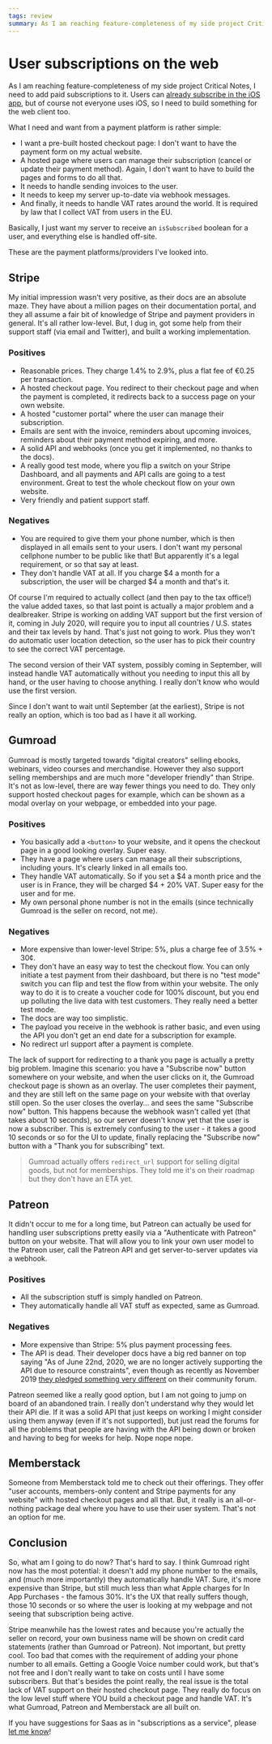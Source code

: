 ```yaml
---
tags: review
summary: As I am reaching feature-completeness of my side project Critical Notes, I need to add paid subscriptions to it. Users can already subscribe in the iOS app, but of course not everyone uses iOS, so I need to build something for the web client too.
---
```


# User subscriptions on the web
As I am reaching feature-completeness of my side project Critical Notes, I need to add paid subscriptions to it. Users can [already subscribe in the iOS app](/articles/2020/storekit-webhooks-firestore/), but of course not everyone uses iOS, so I need to build something for the web client too.

What I need and want from a payment platform is rather simple: 

- I want a pre-built hosted checkout page: I don't want to have the payment form on my actual website.
- A hosted page where users can manage their subscription (cancel or update their payment method). Again, I don't want to have to build the pages and forms to do all that.
- It needs to handle sending invoices to the user.
- It needs to keep my server up-to-date via webhook messages.
- And finally, it needs to handle VAT rates around the world. It is required by law that I collect VAT from users in the EU.

Basically, I just want my server to receive an `isSubscribed` boolean for a user, and everything else is handled off-site.

These are the payment platforms/providers I've looked into.

## Stripe
My initial impression wasn't very positive, as their docs are an absolute maze. They have about a million pages on their documentation portal, and they all assume a fair bit of knowledge of Stripe and payment providers in general. It's all rather low-level. But, I dug in, got some help from their support staff (via email and Twitter), and built a working implementation.

### Positives
* Reasonable prices. They charge 1.4% to 2.9%, plus a flat fee of €0.25 per transaction.
* A hosted checkout page. You redirect to their checkout page and when the payment is completed, it redirects back to a success page on your own website.
* A hosted "customer portal" where the user can manage their subscription.
* Emails are sent with the invoice, reminders about upcoming invoices, reminders about their payment method expiring, and more.
* A solid API and webhooks (once you get it implemented, no thanks to the docs).
* A really good test mode, where you flip a switch on your Stripe Dashboard, and all payments and API calls are going to a test environment. Great to test the whole checkout flow on your own website.
* Very friendly and patient support staff.

### Negatives
* You are required to give them your phone number, which is then displayed in all emails sent to your users. I don't want my personal cellphone number to be public like that! But apparently it's a legal requirement, or so that say at least.
* They don't handle VAT at all. If you charge $4 a month for a subscription, the user will be charged $4 a month and that's it. 

Of course I'm required to actually collect (and then pay to the tax office!) the value added taxes, so that last point is actually a major problem and a dealbreaker. Stripe is working on adding VAT support but the first version of it, coming in July 2020, will require you to input all countries / U.S. states and their tax levels by hand. That's just not going to work. Plus they won't do automatic user location detection, so the user has to pick their country to see the correct VAT percentage. 

The second version of their VAT system, possibly coming in September, will instead handle VAT automatically without you needing to input this all by hand, or the user having to choose anything. I really don't know who would use the first version.

Since I don't want to wait until September (at the earliest), Stripe is not really an option, which is too bad as I have it all working.

## Gumroad
Gumroad is mostly targeted towards "digital creators" selling ebooks, webinars, video courses and merchandise. However they also support selling memberships and are much more "developer friendly" than Stripe. It's not as low-level, there are way fewer things you need to do. They only support hosted checkout pages for example, which can be shown as a modal overlay on your webpage, or embedded into your page.

### Positives
* You basically add a `<button>` to your website, and it opens the checkout page in a good looking overlay. Super easy.
* They have a page where users can manage all their subscriptions, including yours. It's clearly linked in all emails too.
* They handle VAT automatically. So if you set a $4 a month price and the user is in France, they will be charged $4 + 20% VAT. Super easy for the user and for me.
* My own personal phone number is not in the emails (since technically Gumroad is the seller on record, not me).

### Negatives
* More expensive than lower-level Stripe: 5%, plus a charge fee of 3.5% + 30¢.
* They don't have an easy way to test the checkout flow. You can only initiate a test payment from their dashboard, but there is no "test mode" switch you can flip and test the flow from within your website. The only way to do it is to create a voucher code for 100% discount, but you end up polluting the live data with test customers. They really need a better test mode.
* The docs are way too simplistic.
* The payload you receive in the webhook is rather basic, and even using the API you don't get an end date for a subscription for example.
* No redirect url support after a payment is complete.

The lack of support for redirecting to a thank you page is actually a pretty big problem. Imagine this scenario: you have a "Subscribe now" button somewhere on your website, and when the user clicks on it, the Gumroad checkout page is shown as an overlay. The user completes their payment, and they are still left on the same page on your website with that overlay still open. So the user closes the overlay... and sees the same "Subscribe now" button. This happens because the webhook wasn't called yet (that takes about 10 seconds), so our server doesn't know yet that the user is now a subscriber. This is extremely confusing to the user - it takes a good 10 seconds or so for the UI to update, finally replacing the "Subscribe now" button with a "Thank you for subscribing" text.
	
> Gumroad actually offers `redirect_url` support for selling digital goods, but not for memberships. They told me it's on their roadmap but they don't have an ETA yet.

## Patreon
It didn't occur to me for a long time, but Patreon can actually be used for handling user subscriptions pretty easily via a "Authenticate with Patreon" button on your website. That will allow you to link your own user model to the Patreon user, call the Patreon API and get server-to-server updates via a webhook.

### Positives
* All the subscription stuff is simply handled on Patreon.
* They automatically handle all VAT stuff as expected, same as Gumroad.

### Negatives
* More expensive than Stripe: 5% plus payment processing fees.
* The API is dead. Their developer docs have a big red banner on top saying "As of June 22nd, 2020, we are no longer actively supporting the API due to resource constraints", even though as recently as November 2019 [they pledged something very different](https://www.patreoncommunity.com/t/the-api-has-been-abandoned/5894/4) on their community forum.

Patreon seemed like a really good option, but I am not going to jump on board of an abandoned train. I really don't understand why they would let their API die. If it was a solid API that just keeps on working I might consider using them anyway (even if it's not supported), but just read the forums for all the problems that people are having with the API being down or broken and having to beg for weeks for help. Nope nope nope.

## Memberstack
Someone from Memberstack told me to check out their offerings. They offer "user accounts, members-only content and Stripe payments for any website" with hosted checkout pages and all that. But, it really is an all-or-nothing package deal where you have to use their user system. That's not an option for me.

## Conclusion
So, what am I going to do now? That's hard to say. I think Gumroad right now has the most potential: it doesn't add my phone number to the emails, and (much more importantly) they automatically handle VAT. Sure, it's more expensive than Stripe, but still much less than what Apple charges for In App Purchases - the famous 30%. It's the UX that really suffers though, those 10 seconds or so where the user is looking at my webpage and not seeing that subscription being active. 

Stripe meanwhile has the lowest rates and because you're actually the seller on record, your own business name will be shown on credit card statements (rather than Gumroad or Patreon). Not important, but pretty cool. Too bad that comes with the requirement of adding your phone number to all emails. Getting a Google Voice number could work, but that's not free and I don't really want to take on costs until I have some subscribers. But that's besides the point really, the real issue is the total lack of VAT support on their hosted checkout page. They really do focus on the low level stuff where YOU build a checkout page and handle VAT. It's what Gumroad, Patreon and Memberstack are all built on.

If you have suggestions for Saas as in "subscriptions as a service", please [let me know](mailto:kevin@loopwerk.io)!
